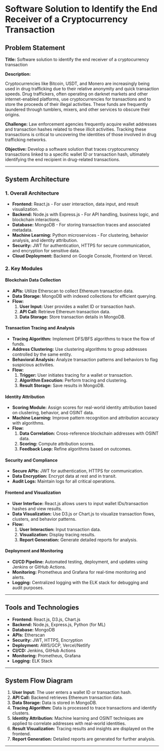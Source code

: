 

# **Software Solution to Identify the End Receiver of a Cryptocurrency Transaction**

## **Problem Statement**

**Title:** Software solution to identify the end receiver of a cryptocurrency transaction

**Description:**

Cryptocurrencies like Bitcoin, USDT, and Monero are increasingly being used in drug trafficking due to their relative anonymity and quick transaction speeds. Drug traffickers, often operating on darknet markets and other internet-enabled platforms, use cryptocurrencies for transactions and to store the proceeds of their illegal activities. These funds are frequently laundered through tumblers, mixers, and other services to obscure their origins.

**Challenge:** Law enforcement agencies frequently acquire wallet addresses and transaction hashes related to these illicit activities. Tracking these transactions is critical to uncovering the identities of those involved in drug trafficking networks.

**Objective:** Develop a software solution that traces cryptocurrency transactions linked to a specific wallet ID or transaction hash, ultimately identifying the end recipient in drug-related transactions.

---

## **System Architecture**

### **1. Overall Architecture**

- **Frontend:** React.js - For user interaction, data input, and result visualization.
- **Backend:** Node.js with Express.js - For API handling, business logic, and blockchain interactions.
- **Database:** MongoDB - For storing transaction traces and associated metadata.
- **Machine Learning:** Python microservices - For clustering, behavior analysis, and identity attribution.
- **Security:** JWT for authentication, HTTPS for secure communication, and encryption for sensitive data.
- **Cloud Deployment:** Backend on Google Console, Frontend on Vercel.

### **2. Key Modules**

#### **Blockchain Data Collection**

- **APIs:** Utilize Etherscan to collect Ethereum transaction data.
- **Data Storage:** MongoDB with indexed collections for efficient querying.
- **Flow:**
  1. **User Input:** User provides a wallet ID or transaction hash.
  2. **API Call:** Retrieve Ethereum transaction data.
  3. **Data Storage:** Store transaction details in MongoDB.

#### **Transaction Tracing and Analysis**

- **Tracing Algorithm:** Implement DFS/BFS algorithms to trace the flow of funds.
- **Address Clustering:** Use clustering algorithms to group addresses controlled by the same entity.
- **Behavioral Analysis:** Analyze transaction patterns and behaviors to flag suspicious activities.
- **Flow:**
  1. **Trigger:** User initiates tracing for a wallet or transaction.
  2. **Algorithm Execution:** Perform tracing and clustering.
  3. **Result Storage:** Save results in MongoDB.

#### **Identity Attribution**

- **Scoring Module:** Assign scores for real-world identity attribution based on clustering, behavior, and OSINT data.
- **Machine Learning:** Improve pattern recognition and attribution accuracy with algorithms.
- **Flow:**
  1. **Data Correlation:** Cross-reference blockchain addresses with OSINT data.
  2. **Scoring:** Compute attribution scores.
  3. **Feedback Loop:** Refine algorithms based on outcomes.

#### **Security and Compliance**

- **Secure APIs:** JWT for authentication, HTTPS for communication.
- **Data Encryption:** Encrypt data at rest and in transit.
- **Audit Logs:** Maintain logs for all critical operations.

#### **Frontend and Visualization**

- **User Interface:** React.js allows users to input wallet IDs/transaction hashes and view results.
- **Data Visualization:** Use D3.js or Chart.js to visualize transaction flows, clusters, and behavior patterns.
- **Flow:**
  1. **User Interaction:** Input transaction data.
  2. **Visualization:** Display tracing results.
  3. **Report Generation:** Generate detailed reports for analysis.

#### **Deployment and Monitoring**

- **CI/CD Pipeline:** Automated testing, deployment, and updates using Jenkins or GitHub Actions.
- **Monitoring:** Prometheus and Grafana for real-time monitoring and alerts.
- **Logging:** Centralized logging with the ELK stack for debugging and audit purposes.

---

## **Tools and Technologies**

- **Frontend:** React.js, D3.js, Chart.js
- **Backend:** Node.js, Express.js, Python (for ML)
- **Database:** MongoDB
- **APIs:** Etherscan
- **Security:** JWT, HTTPS, Encryption
- **Deployment:** AWS/GCP, Vercel/Netlify
- **CI/CD:** Jenkins, GitHub Actions
- **Monitoring:** Prometheus, Grafana
- **Logging:** ELK Stack

---

## **System Flow Diagram**

1. **User Input:** The user enters a wallet ID or transaction hash.
2. **API Call:** Backend retrieves Ethereum transaction data.
3. **Data Storage:** Data is stored in MongoDB.
4. **Tracing Algorithm:** Data is processed to trace transactions and identify clusters.
5. **Identity Attribution:** Machine learning and OSINT techniques are applied to correlate addresses with real-world identities.
6. **Result Visualization:** Tracing results and insights are displayed on the frontend.
7. **Report Generation:** Detailed reports are generated for further analysis.

---

<!--
## **Optimization and Scalability**

- **Load Balancing:** AWS ELB for load distribution.
- **Horizontal Scaling:** Scale microservices to handle traffic increases.
- **Caching:** Implement Redis for caching to reduce API call frequency.

---

## **Final Notes**

- **Testing:** Focus on edge cases, security vulnerabilities, and performance bottlenecks.
- **Documentation:** Ensure comprehensive documentation for maintenance and further development.

---

This project is designed to meet the criteria for the Smart India Hackathon, providing a robust, scalable, and secure solution for tracing cryptocurrency transactions and identifying the real individuals behind drug trafficking activities.
-->
